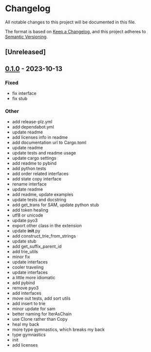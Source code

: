 # Changelog
All notable changes to this project will be documented in this file.

The format is based on [Keep a Changelog](https://keepachangelog.com/en/1.0.0/),
and this project adheres to [Semantic Versioning](https://semver.org/spec/v2.0.0.html).

## [Unreleased]

## [0.1.0](https://github.com/ModelTC/general-sam/releases/tag/v0.1.0) - 2023-10-13

### Fixed
- fix interface
- fix stub

### Other
- add release-plz.yml
- add dependabot.yml
- update readme
- add licenses info in readme
- add documentation url to Cargo.toml
- update readme
- update tests and readme usage
- update cargo settings
- add readme to pybind
- add python tests
- add order related interfaces
- add state copy interface
- rename interface
- update readme
- add readme, update examples
- update tests and docstring
- add get_trans for SAM, update python stub
- add token healing
- utf8 or unicode
- update pyo3
- export other class in the extension
- update __init__.py
- add construct_trie_from_strings
- update stub
- add get_suffix_parent_id
- add trie_utils
- minor fix
- update interfaces
- cooler traveling
- update interfaces
- a little more idiomatic
- add pybind
- remove pyo3
- add interfaces
- move out tests, add sort utils
- add insert to trie
- minor update for sam
- better naming for IterAsChain
- use Clone rather than Copy
- heal my back
- more type gymnastics, which breaks my back
- type gymnastics
- init
- add licenses
